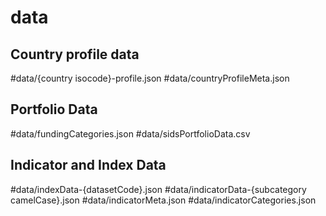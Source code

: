 # data

## Country profile data

#data/{country isocode}-profile.json
#data/countryProfileMeta.json


## Portfolio Data

#data/fundingCategories.json
#data/sidsPortfolioData.csv


## Indicator and Index Data

#data/indexData-{datasetCode}.json
#data/indicatorData-{subcategory camelCase}.json
#data/indicatorMeta.json
#data/indicatorCategories.json




